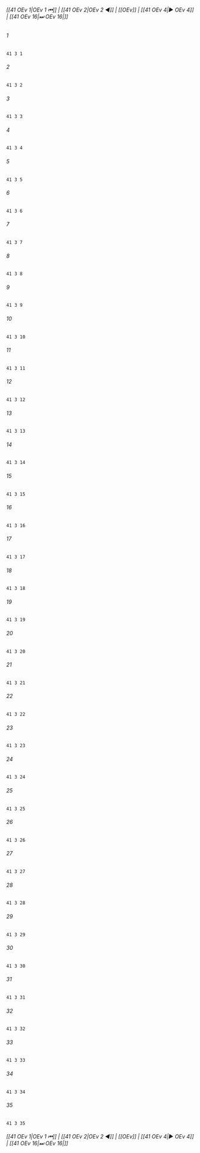 
###### [[41 OEv 1|OEv 1 ⏮]] | [[41 OEv 2|OEv 2 ◀]] | [[OEv]] | [[41 OEv 4|▶ OEv 4]] | [[41 OEv 16|⏭ OEv 16|]]

###### 1
``` verse
41 3 1 
```
###### 2
``` verse
41 3 2 
```
###### 3
``` verse
41 3 3 
```
###### 4
``` verse
41 3 4 
```
###### 5
``` verse
41 3 5 
```
###### 6
``` verse
41 3 6 
```
###### 7
``` verse
41 3 7 
```
###### 8
``` verse
41 3 8 
```
###### 9
``` verse
41 3 9 
```
###### 10
``` verse
41 3 10 
```
###### 11
``` verse
41 3 11 
```
###### 12
``` verse
41 3 12 
```
###### 13
``` verse
41 3 13 
```
###### 14
``` verse
41 3 14 
```
###### 15
``` verse
41 3 15 
```
###### 16
``` verse
41 3 16 
```
###### 17
``` verse
41 3 17 
```
###### 18
``` verse
41 3 18 
```
###### 19
``` verse
41 3 19 
```
###### 20
``` verse
41 3 20 
```
###### 21
``` verse
41 3 21 
```
###### 22
``` verse
41 3 22 
```
###### 23
``` verse
41 3 23 
```
###### 24
``` verse
41 3 24 
```
###### 25
``` verse
41 3 25 
```
###### 26
``` verse
41 3 26 
```
###### 27
``` verse
41 3 27 
```
###### 28
``` verse
41 3 28 
```
###### 29
``` verse
41 3 29 
```
###### 30
``` verse
41 3 30 
```
###### 31
``` verse
41 3 31 
```
###### 32
``` verse
41 3 32 
```
###### 33
``` verse
41 3 33 
```
###### 34
``` verse
41 3 34 
```
###### 35
``` verse
41 3 35 
```

###### [[41 OEv 1|OEv 1 ⏮]] | [[41 OEv 2|OEv 2 ◀]] | [[OEv]] | [[41 OEv 4|▶ OEv 4]] | [[41 OEv 16|⏭ OEv 16|]]

